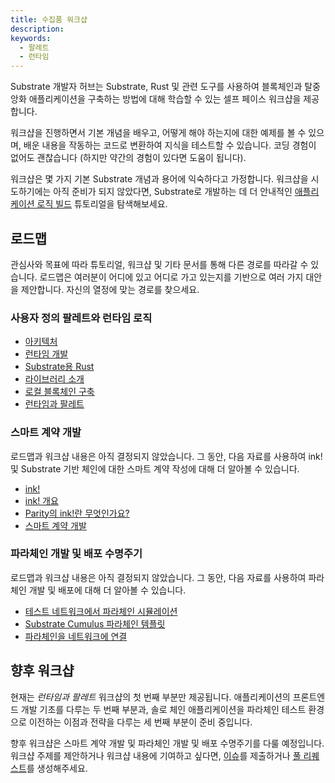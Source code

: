```yaml
---
title: 수집품 워크샵
description:
keywords:
  - 팔레트
  - 런타임
---
```


Substrate 개발자 허브는 Substrate, Rust 및 관련 도구를 사용하여 블록체인과 탈중앙화 애플리케이션을 구축하는 방법에 대해 학습할 수 있는 셀프 페이스 워크샵을 제공합니다.

워크샵을 진행하면서 기본 개념을 배우고, 어떻게 해야 하는지에 대한 예제를 볼 수 있으며, 배운 내용을 작동하는 코드로 변환하여 지식을 테스트할 수 있습니다.
코딩 경험이 없어도 괜찮습니다 (하지만 약간의 경험이 있다면 도움이 됩니다).

워크샵은 몇 가지 기본 Substrate 개념과 용어에 익숙하다고 가정합니다.
워크샵을 시도하기에는 아직 준비가 되지 않았다면, Substrate로 개발하는 데 더 안내적인 [애플리케이션 로직 빌드](/tutorials/build-a-blockchain/) 튜토리얼을 탐색해보세요.

## 로드맵

관심사와 목표에 따라 튜토리얼, 워크샵 및 기타 문서를 통해 다른 경로를 따라갈 수 있습니다.
로드맵은 여러분이 어디에 있고 어디로 가고 있는지를 기반으로 여러 가지 대안을 제안합니다.
자신의 열정에 맞는 경로를 찾으세요.

### 사용자 정의 팔레트와 런타임 로직

- [아키텍처](/learn/architecture/)
- [런타임 개발](/learn/runtime-development/)
- [Substrate용 Rust](/learn/rust-basics/)
- [라이브러리 소개](/build/libraries/)
- [로컬 블록체인 구축](/tutorials/build-a-blockchain/build-local-blockchain/)
- [런타임과 팔레트](/tutorials/collectibles-workshop/runtime-and-pallets/)

### 스마트 계약 개발

로드맵과 워크샵 내용은 아직 결정되지 않았습니다.
그 동안, 다음 자료를 사용하여 ink! 및 Substrate 기반 체인에 대한 스마트 계약 작성에 대해 더 알아볼 수 있습니다.

- [ink!](https://paritytech.github.io/ink/)
- [ink! 개요](https://use.ink/)
- [Parity의 ink!란 무엇인가요?](https://www.parity.io/blog/what-is-paritys-ink)
- [스마트 계약 개발](/tutorials/smart-contracts/)

### 파라체인 개발 및 배포 수명주기

로드맵과 워크샵 내용은 아직 결정되지 않았습니다.
그 동안, 다음 자료를 사용하여 파라체인 개발 및 배포에 대해 더 알아볼 수 있습니다.

- [테스트 네트워크에서 파라체인 시뮬레이션](/test/simulate-parachains/)
- [Substrate Cumulus 파라체인 템플릿](https://github.com/substrate-developer-hub/substrate-parachain-template)
- [파라체인을 네트워크에 연결](/tutorials/build-a-parachain/)

## 향후 워크샵

현재는 _런타임과 팔레트_ 워크샵의 첫 번째 부분만 제공됩니다.
애플리케이션의 프론트엔드 개발 기초를 다루는 두 번째 부분과, 솔로 체인 애플리케이션을 파라체인 테스트 환경으로 이전하는 이점과 전략을 다루는 세 번째 부분이 준비 중입니다.

향후 워크샵은 스마트 계약 개발 및 파라체인 개발 및 배포 수명주기를 다룰 예정입니다.
워크샵 주제를 제안하거나 워크샵 내용에 기여하고 싶다면, [이슈](https://github.com/substrate-developer-hub/substrate-docs/issues)를 제출하거나 [풀 리퀘스트](https://github.com/substrate-developer-hub/substrate-docs/pulls)를 생성해주세요.